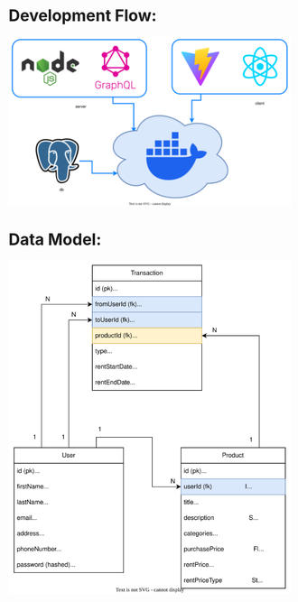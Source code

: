 # Development Flow:

<img alt="workflow" src="./assets/development-flow.drawio.svg" width="500">

# Data Model:

<img alt="workflow" src="./assets/data-model.drawio.svg" width="500">
